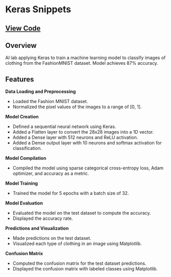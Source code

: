 # Keras Snippets 

## [View Code](https://github.com/ImTimTong/Projects/tree/main/Keras-Snippets)

## Overview
AI lab applying Keras to train a machine learning model to classify images of clothing from the FashionMNIST dataset. Model achieves 87% accuracy.

## Features
**Data Loading and Preprocessing**
- Loaded the Fashion MNIST dataset.
- Normalized the pixel values of the images to a range of [0, 1].

**Model Creation**
- Defined a sequential neural network using Keras.
- Added a Flatten layer to convert the 28x28 images into a 1D vector.
- Added a Dense layer with 512 neurons and ReLU activation.
- Added a Dense output layer with 10 neurons and softmax activation for classification.

**Model Compilation**
- Compiled the model using sparse categorical cross-entropy loss, Adam optimizer, and accuracy as a metric.

**Model Training**
- Trained the model for 5 epochs with a batch size of 32.

**Model Evaluation**
- Evaluated the model on the test dataset to compute the accuracy.
- Displayed the accuracy rate.

**Predictions and Visualization**
- Made predictions on the test dataset.
- Visualized each type of clothing in an image using Matplotlib.

**Confusion Matrix**
- Computed the confusion matrix for the test dataset predictions.
- Displayed the confusion matrix with labeled classes using Matplotlib.
